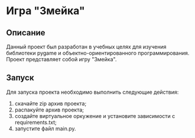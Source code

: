 # Игра "Змейка"
## Описание
Данный проект был разработан в учебных целях для изучения библиотеки pygame и объектно-ориентированного программирования.
Проект представляет собой игру "Змейка".
## Запуск
Для запуска проекта необходимо выполнить следующие действия:
1. скачайте zip архив проекта;
2. распакуйте архив проекта;
3. создайте виртуальное оркужение и установите зависимости с requirements.txt;
4. запустите файл main.py.
